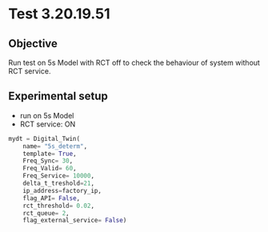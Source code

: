# Test 3.20.19.51

## Objective
Run test on 5s Model with RCT off to check the behaviour of system without RCT service.

## Experimental setup
- run on 5s Model
- RCT service: ON
``` python
mydt = Digital_Twin(
    name= "5s_determ",
    template= True, 
    Freq_Sync= 30, 
    Freq_Valid= 60, 
    Freq_Service= 10000, 
    delta_t_treshold=21,
    ip_address=factory_ip,
    flag_API= False,
    rct_threshold= 0.02,
    rct_queue= 2,
    flag_external_service= False)

```